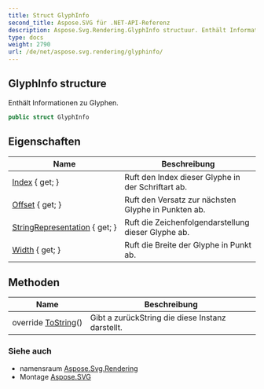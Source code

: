 ```yaml
---
title: Struct GlyphInfo
second_title: Aspose.SVG für .NET-API-Referenz
description: Aspose.Svg.Rendering.GlyphInfo structuur. Enthält Informationen zu Glyphen.
type: docs
weight: 2790
url: /de/net/aspose.svg.rendering/glyphinfo/
---
```

## GlyphInfo structure

Enthält Informationen zu Glyphen.

```csharp
public struct GlyphInfo
```

## Eigenschaften

| Name | Beschreibung |
| --- | --- |
| [Index](../../aspose.svg.rendering/glyphinfo/index/) { get; } | Ruft den Index dieser Glyphe in der Schriftart ab. |
| [Offset](../../aspose.svg.rendering/glyphinfo/offset/) { get; } | Ruft den Versatz zur nächsten Glyphe in Punkten ab. |
| [StringRepresentation](../../aspose.svg.rendering/glyphinfo/stringrepresentation/) { get; } | Ruft die Zeichenfolgendarstellung dieser Glyphe ab. |
| [Width](../../aspose.svg.rendering/glyphinfo/width/) { get; } | Ruft die Breite der Glyphe in Punkt ab. |

## Methoden

| Name | Beschreibung |
| --- | --- |
| override [ToString](../../aspose.svg.rendering/glyphinfo/tostring/)() | Gibt a zurückString die diese Instanz darstellt. |

### Siehe auch

* namensraum [Aspose.Svg.Rendering](../../aspose.svg.rendering/)
* Montage [Aspose.SVG](../../)


